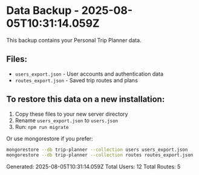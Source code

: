 # Data Backup - 2025-08-05T10:31:14.059Z

This backup contains your Personal Trip Planner data.

## Files:
- `users_export.json` - User accounts and authentication data
- `routes_export.json` - Saved trip routes and plans

## To restore this data on a new installation:

1. Copy these files to your new server directory
2. Rename `users_export.json` to `users.json`
3. Run: `npm run migrate`

Or use mongorestore if you prefer:
```bash
mongorestore --db trip-planner --collection users users_export.json
mongorestore --db trip-planner --collection routes routes_export.json
```

Generated: 2025-08-05T10:31:14.059Z
Total Users: 12
Total Routes: 5
